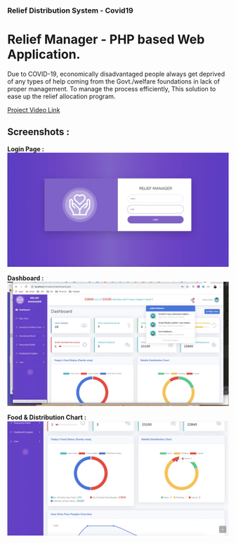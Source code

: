 ### Relief Distribution System - Covid19 

# Relief Manager - PHP based Web Application. 
Due to COVID-19, economically disadvantaged people always get deprived of any types of help coming from the Govt./welfare foundations in lack of proper management. To manage the process efficiently, This solution to ease up the relief allocation program.

[Project Video Link](https://www.youtube.com/watch?v=0p9mEZrkl5E)


## Screenshots :

**Login Page :** 
![view](https://github.com/ruhulmus/Covid19-Relief-Management-PHP/blob/master/screenshots/Login-page.png)

**Dashboard :** 
![view](https://github.com/ruhulmus/Covid19-Relief-Management-PHP/blob/master/screenshots/dashboard.png)

**Food & Distribution Chart :** 
![view](https://github.com/ruhulmus/Covid19-Relief-Management-PHP/blob/master/screenshots/graph1.png)